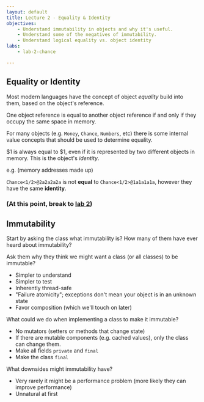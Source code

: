 ```yaml
---
layout: default
title: Lecture 2 - Equality & Identity
objectives:
    - Understand immutability in objects and why it's useful.
    - Understand some of the negatives of immutability.
    - Understand logical equality vs. object identity
labs:
    - lab-2-chance

---
```


## Equality or Identity

Most modern languages have the concept of object *equality* build into them,
based on the object's reference.

One object reference is equal to another object reference if and only if they
occupy the same space in memory.

For many objects (e.g. `Money`, `Chance`, `Numbers`, etc) there is some
internal value concepts that should be used to determine equality.

$1 is always equal to $1, even if it is represented by two different objects in
memory. This is the object's *identity*.

e.g. (memory addresses made up)

`Chance<1/2>@2a2a2a2a` is not **equal** to `Chance<1/2>@1a1a1a1a`, however they
have the same **identity**.

### (At this point, break to [lab 2](../lab-2-chance))

## Immutability

Start by asking the class what immutability is? How many of them have ever
heard about immutability?

Ask them why they think we might want a class (or all classes) to be immutable?

* Simpler to understand
* Simpler to test
* Inherently thread-safe
* "Failure atomicity"; exceptions don't mean your object is in an unknown state
* Favor composition (which we'll touch on later)

What could we do when implementing a class to make it immutable?

* No mutators (setters or methods that change state)
* If there are mutable components (e.g. cached values), only the class can
    change them.
* Make all fields `private` and `final`
* Make the class `final`

What downsides might immutability have?

* Very rarely it might be a performance problem (more likely they can improve
    performance)
* Unnatural at first

